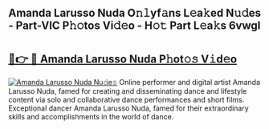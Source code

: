 ## Amanda Larusso Nuda O𝚗𝚕yf𝚊ns L𝚎a𝚔ed N𝚞𝚍es - Part-VlC P𝚑𝚘tos Vi𝚍𝚎o - H𝚘𝚝 Part L𝚎a𝚔s 6vwgI

# <h2><a href="http://kf5vwuw.oniu.top/?m=Amanda+Larusso+Nuda">🔗👉 🔴 Amanda Larusso Nuda P𝚑ot𝚘𝚜 V𝚒d𝚎o</a></h2>

[![Amanda Larusso Nuda Nu𝚍e𝚜](https://i.imgur.com/0qMVB7G.gif)](http://kf5vwuw.oniu.top/?m=Amanda+Larusso+Nuda)
Online performer and digital artist Amanda Larusso Nuda, famed for creating and disseminating dance and lifestyle content via solo and collaborative dance performances and short films. Exceptional dancer Amanda Larusso Nuda, famed for their extraordinary skills and accomplishments in the world of dance.  
